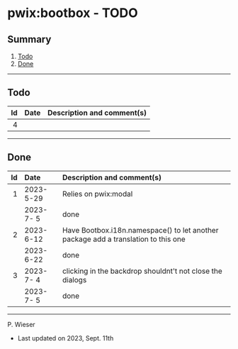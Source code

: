 # pwix:bootbox - TODO

## Summary

1. [Todo](#todo)
2. [Done](#done)

---
## Todo

|   Id | Date       | Description and comment(s) |
| ---: | :---       | :---                       |
|    4 |  |  |

---
## Done

|   Id | Date       | Description and comment(s) |
| ---: | :---       | :---                       |
|    1 | 2023- 5-29 | Relies on pwix:modal |
|      | 2023- 7- 5 | done |
|    2 | 2023- 6-12 | Have Bootbox.i18n.namespace() to let another package add a translation to this one |
|      | 2023- 6-22 | done |
|    3 | 2023- 7- 4 | clicking in the backdrop shouldnt't not close the dialogs |
|      | 2023- 7- 5 | done |

---
P. Wieser
- Last updated on 2023, Sept. 11th
